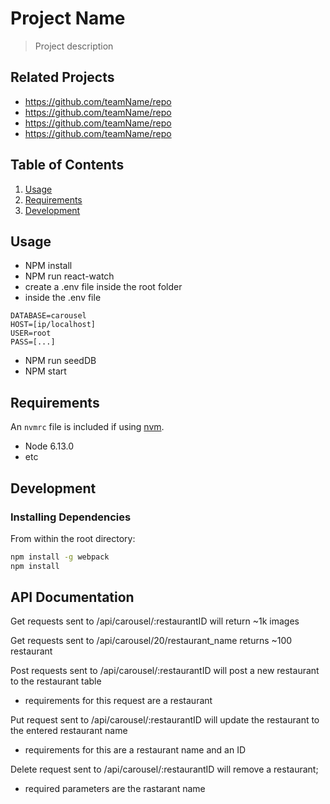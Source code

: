 # Project Name

> Project description

## Related Projects

  - https://github.com/teamName/repo
  - https://github.com/teamName/repo
  - https://github.com/teamName/repo
  - https://github.com/teamName/repo

## Table of Contents

1. [Usage](#Usage)
1. [Requirements](#requirements)
1. [Development](#development)

## Usage

- NPM install
- NPM run react-watch
- create a .env file inside the root folder
- inside the .env file 

```
DATABASE=carousel 
HOST=[ip/localhost]
USER=root
PASS=[...]
```

- NPM run seedDB
- NPM start

## Requirements

An `nvmrc` file is included if using [nvm](https://github.com/creationix/nvm).

- Node 6.13.0
- etc

## Development

### Installing Dependencies

From within the root directory:

```sh
npm install -g webpack
npm install
```

## API Documentation

Get requests sent to /api/carousel/:restaurantID will return ~1k images 

Get requests sent to /api/carousel/20/restaurant_name returns ~100 restaurant

Post requests sent to /api/carousel/:restaurantID will post a new restaurant to the restaurant table
  - requirements for this request are a restaurant

Put request sent to /api/carousel/:restaurantID will update the restaurant to the entered restaurant name
  - requirements for this are a restaurant name and an ID

Delete request sent to /api/carousel/:restaurantID will remove a restaurant;
  - required parameters are the rastarant name